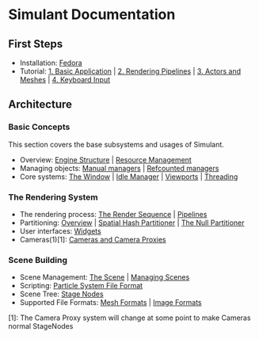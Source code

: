 # Simulant Documentation

## First Steps

 - Installation: [Fedora](install_fedora.md)
 - Tutorial: [1. Basic Application](tutorial_1.md) | [2. Rendering Pipelines](tutorial_2.md) | [3. Actors and Meshes](tutorial_3.md) | [4. Keyboard Input](tutorial_4.md)

## Architecture

### Basic Concepts

This section covers the base subsystems and usages of Simulant.

 - Overview: [Engine Structure](engine_structure.md) | [Resource Management](resource_management.md)
 - Managing objects: [Manual managers](manual_managers.md) | [Refcounted managers](refcount_managers.md)
 - Core systems: [The Window](window.md) | [Idle Manager](idle.md) | [Viewports](viewport.md) | [Threading](threading.md)

### The Rendering System

 - The rendering process: [The Render Sequence](render_sequence.md) | [Pipelines](pipeline.md)
 - Partitioning: [Overview](partitioners.md) | [Spatial Hash Partitioner](spatial_hashing.md) | [The Null Partitioner](null_partitioner.md)
 - User interfaces: [Widgets](widgets.md)
 - Cameras(1)[1]: [Cameras and Camera Proxies](cameras.md)

### Scene Building

 - Scene Management: [The Scene](scene.md) | [Managing Scenes](scene_management.md)
 - Scripting: [Particle System File Format](particle_system_format.md)
 - Scene Tree: [Stage Nodes](stage_nodes.md) 
 - Supported File Formats: [Mesh Formats](mesh_formats.md) | [Image Formats](image_formats.md)

[1]: The Camera Proxy system will change at some point to make Cameras normal StageNodes

